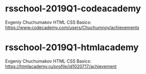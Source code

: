 # rsschool-2019Q1-codeacademy
Evgeniy Chuchumakov
HTML CSS Basics: https://www.codecademy.com/users/Chuchumnoy/achievements

# rsschool-2019Q1-htmlacademy
Evgeniy Chuchumakov
HTML CSS Basics: https://htmlacademy.ru/profile/id1020717/achievement
